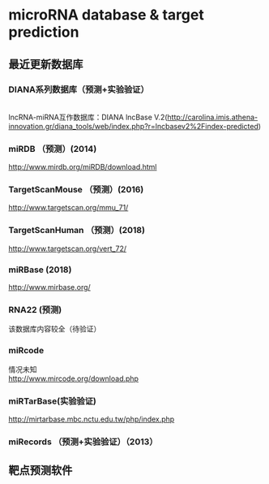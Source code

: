 # microRNA database & target prediction
## 最近更新数据库
### DIANA系列数据库（预测+实验验证）
<br>lncRNA-miRNA互作数据库：DIANA lncBase V.2(http://carolina.imis.athena-innovation.gr/diana_tools/web/index.php?r=lncbasev2%2Findex-predicted)
### miRDB （预测）(2014)
http://www.mirdb.org/miRDB/download.html
### TargetScanMouse （预测）(2016)
http://www.targetscan.org/mmu_71/
### TargetScanHuman （预测）(2018)
http://www.targetscan.org/vert_72/
### miRBase (2018)
http://www.mirbase.org/
### RNA22 (预测)
该数据库内容较全（待验证）
<br>
### miRcode
情况未知
<br>http://www.mircode.org/download.php
### miRTarBase(实验验证)
http://mirtarbase.mbc.nctu.edu.tw/php/index.php
### miRecords （预测+实验验证）（2013）


## 靶点预测软件

